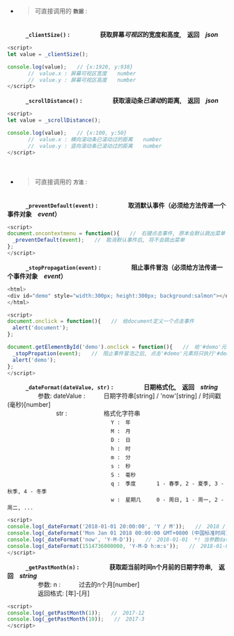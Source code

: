 * >可直接调用的 **`数据`** :

　</br>
　　　**`_clientSize()` :　　　　　获取屏幕*可视区*的宽度和高度,　返回　*json***
```javascript
<script>
let value = _clientSize();

console.log(value);　　// {x:1920, y:938}
　　　　//　value.x : 屏幕可视区宽度　　number
　　　　//　value.y : 屏幕可视区高度　　number
</script>
```
　　　**`_scrollDistance()` :　　　　　获取滚动条*已滚动*的距离,　返回　*json***
```javascript
<script>
let value = _scrollDistance();

console.log(value);　　// {x:100, y:50}
　　　　//　value.x : 横向滚动条已滚动过的距离　　number
　　　　//　value.y : 竖向滚动条已滚动过的距离　　number
</script>
```
　</br>
* >可直接调用的 **`方法`** :

　</br>
 　　　**`_preventDefault(event)` :　　　　　取消默认事件（必须给方法传递一个事件对象　*event*）**
```javascript
<script>
document.oncontextmenu = function(){　　//　右键点击事件, 原本会默认跳出菜单
　_preventDefault(event);　　//　取消默认事件后, 将不会跳出菜单
};
</script>
```
　　　**`_stopPropagation(event)` :　　　　　阻止事件冒泡（必须给方法传递一个事件对象　*event*）**
```javascript
<html>
<div id="demo" style="width:300px; height:300px; background:salmon"></div>
</html>

<script>
document.onclick = function(){　　//　给document定义一个点击事件
　alert('document');
};

document.getElementById('demo').onclick = function(){　　//　给'#demo'元素定义一个点击事件
　_stopPropation(event);　　//　阻止事件冒泡之后, 点击'#demo'元素将只执行'#demo'元素上的事件, 不会执行document上的事件
　alert('demo');
};
</script>
```
　　　**`_dateFormat(dateValue, str)` :　　　　　日期格式化,　返回　*string***</br>
　　　　　参数: dateValue :　　　日期字符串[string] / 'now'[string] / 时间戳(毫秒)[number]</br>
　　　　　　　　str :　　　　　　格式化字符串</br>
　　　　　　　　　　　　　　　　　`Y :　年`</br>
　　　　　　　　　　　　　　　　　`M :　月`</br>
　　　　　　　　　　　　　　　　　`D :　日`</br>
　　　　　　　　　　　　　　　　　`h :　时`</br>
　　　　　　　　　　　　　　　　　`m :　分`</br>
　　　　　　　　　　　　　　　　　`s :　秒`</br>
　　　　　　　　　　　　　　　　　`S :　毫秒`</br>
　　　　　　　　　　　　　　　　　`q :　季度　　　　1 - 春季, 2 - 夏季, 3 - 秋季, 4 - 冬季`</br>
　　　　　　　　　　　　　　　　　`w :　星期几　　　0 - 周日, 1 - 周一, 2 - 周二, ...`
```javascript
<script>
console.log(_dateFormat('2018-01-01 20:00:00', 'Y / M'));　　//　2018 / 01
console.log(_dateFormat('Mon Jan 01 2018 00:00:00 GMT+0800 (中国标准时间)', 'Y-M-D h:m:s'));　　//　2018-01-01 00:00:00
console.log(_dateFormat('now', 'Y-M-D'));　　//　2018-01-01  *! 当参数dateValue的值是'now'时, _dateFormat()方法将获取当前时间的格式化字符串
console.log(_dateFormat(1514736000000, 'Y-M-D h:m:s'));　　//　2018-01-01 00:00:00
</script>
```
　　　**`_getPastMonth(n)` :　　　　　获取距当前时间n个月前的日期字符串,　返回　*string***</br>
　　　　　参数: n :　　　过去的n个月[number]</br>
　　　　　返回格式: [年]-[月]
```javascript
<script>
console.log(_getPastMonth(1));　　//　2017-12
console.log(_getPastMonth(10));　　//　2017-3
</script>
```

